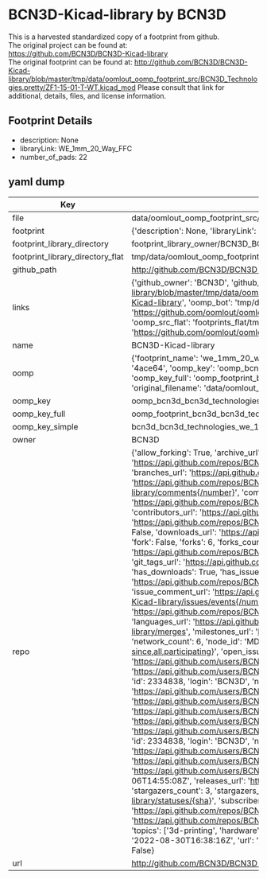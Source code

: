 # BCN3D-Kicad-library by BCN3D  
This is a harvested standardized copy of a footprint from github.  
The original project can be found at:  
https://github.com/BCN3D/BCN3D-Kicad-library  
The original footprint can be found at:
http://github.com/BCN3D/BCN3D-Kicad-library/blob/master/tmp/data/oomlout_oomp_footprint_src/BCN3D_Technologies.pretty/ZF1-15-01-T-WT.kicad_mod
Please consult that link for additional, details, files, and license information.  
## Footprint Details
* description: None  
* libraryLink: WE_1mm_20_Way_FFC  
* number_of_pads: 22  
## yaml dump  
| Key | Value |  
| --- | --- |  
| file | data/oomlout_oomp_footprint_src/BCN3D-Kicad-library/BCN3D_Technologies.pretty/WE_1mm_20_Way_FFC.kicad_mod |  
| footprint | {'description': None, 'libraryLink': 'WE_1mm_20_Way_FFC', 'number_of_pads': 22} |  
| footprint_library_directory | footprint_library_owner/BCN3D_BCN3D-Kicad-library |  
| footprint_library_directory_flat | tmp/data/oomlout_oomp_footprint_src/footprints_flat/bcn3d_bcn3d_technologies_we_1mm_20_way_ffc/working |  
| github_path | http://github.com/BCN3D/BCN3D-Kicad-library/blob/master/tmp/data/oomlout_oomp_footprint_src/BCN3D_Technologies.pretty/WE_1mm_20_Way_FFC.kicad_mod |  
| links | {'github_owner': 'BCN3D', 'github_repo_name': 'BCN3D-Kicad-library', 'github_src': 'http://github.com/BCN3D/BCN3D-Kicad-library/blob/master/tmp/data/oomlout_oomp_footprint_src/BCN3D_Technologies.pretty/ZF1-15-01-T-WT.kicad_mod', 'github_src_repo': 'https://github.com/BCN3D/BCN3D-Kicad-library', 'oomp_bot': 'tmp/data/oomlout_oomp_footprint_src/footprints/bcn3d_bcn3d_technologies_we_1mm_20_way_ffc/working', 'oomp_bot_github': 'https://github.com/oomlout/oomlout_oomp_footprint_bot/tree/main/tmp/data/oomlout_oomp_footprint_src/footprints/bcn3d_bcn3d_technologies_we_1mm_20_way_ffc/working', 'oomp_src_flat': 'footprints_flat/tmp/data/oomlout_oomp_footprint_src/footprints_flat/bcn3d_bcn3d_technologies_we_1mm_20_way_ffc/working', 'oomp_src_flat_github': 'https://github.com/oomlout/oomlout_oomp_footprint_src/tree/main/tmp/data/oomlout_oomp_footprint_src/footprints_flat/bcn3d_bcn3d_technologies_we_1mm_20_way_ffc/working'} |  
| name | BCN3D-Kicad-library |  
| oomp | {'footprint_name': 'we_1mm_20_way_ffc', 'library_name': 'bcn3d_technologies', 'md5': '4ace645ff0c752c89dfeea29b8bc7e5e', 'md5_10': '4ace645ff0', 'md5_5': '4ace6', 'md5_6': '4ace64', 'oomp_key': 'oomp_bcn3d_bcn3d_technologies_we_1mm_20_way_ffc', 'oomp_key_extra': 'oomp_footprint_bcn3d_bcn3d_technologies_we_1mm_20_way_ffc', 'oomp_key_full': 'oomp_footprint_bcn3d_bcn3d_technologies_we_1mm_20_way_ffc_4ace64', 'oomp_key_simple': 'bcn3d_bcn3d_technologies_we_1mm_20_way_ffc', 'original_filename': 'data/oomlout_oomp_footprint_src/BCN3D-Kicad-library/BCN3D_Technologies.pretty/WE_1mm_20_Way_FFC.kicad_mod', 'owner_name': 'bcn3d'} |  
| oomp_key | oomp_bcn3d_bcn3d_technologies_we_1mm_20_way_ffc |  
| oomp_key_full | oomp_footprint_bcn3d_bcn3d_technologies_we_1mm_20_way_ffc |  
| oomp_key_simple | bcn3d_bcn3d_technologies_we_1mm_20_way_ffc |  
| owner | BCN3D |  
| repo | {'allow_forking': True, 'archive_url': 'https://api.github.com/repos/BCN3D/BCN3D-Kicad-library/{archive_format}{/ref}', 'archived': False, 'assignees_url': 'https://api.github.com/repos/BCN3D/BCN3D-Kicad-library/assignees{/user}', 'blobs_url': 'https://api.github.com/repos/BCN3D/BCN3D-Kicad-library/git/blobs{/sha}', 'branches_url': 'https://api.github.com/repos/BCN3D/BCN3D-Kicad-library/branches{/branch}', 'clone_url': 'https://github.com/BCN3D/BCN3D-Kicad-library.git', 'collaborators_url': 'https://api.github.com/repos/BCN3D/BCN3D-Kicad-library/collaborators{/collaborator}', 'comments_url': 'https://api.github.com/repos/BCN3D/BCN3D-Kicad-library/comments{/number}', 'commits_url': 'https://api.github.com/repos/BCN3D/BCN3D-Kicad-library/commits{/sha}', 'compare_url': 'https://api.github.com/repos/BCN3D/BCN3D-Kicad-library/compare/{base}...{head}', 'contents_url': 'https://api.github.com/repos/BCN3D/BCN3D-Kicad-library/contents/{+path}', 'contributors_url': 'https://api.github.com/repos/BCN3D/BCN3D-Kicad-library/contributors', 'created_at': '2017-02-06T14:54:57Z', 'default_branch': 'master', 'deployments_url': 'https://api.github.com/repos/BCN3D/BCN3D-Kicad-library/deployments', 'description': 'Library used by BCN3D Technologies in hardware development with KiCAD', 'disabled': False, 'downloads_url': 'https://api.github.com/repos/BCN3D/BCN3D-Kicad-library/downloads', 'events_url': 'https://api.github.com/repos/BCN3D/BCN3D-Kicad-library/events', 'fork': False, 'forks': 6, 'forks_count': 6, 'forks_url': 'https://api.github.com/repos/BCN3D/BCN3D-Kicad-library/forks', 'full_name': 'BCN3D/BCN3D-Kicad-library', 'git_commits_url': 'https://api.github.com/repos/BCN3D/BCN3D-Kicad-library/git/commits{/sha}', 'git_refs_url': 'https://api.github.com/repos/BCN3D/BCN3D-Kicad-library/git/refs{/sha}', 'git_tags_url': 'https://api.github.com/repos/BCN3D/BCN3D-Kicad-library/git/tags{/sha}', 'git_url': 'git://github.com/BCN3D/BCN3D-Kicad-library.git', 'has_discussions': False, 'has_downloads': True, 'has_issues': True, 'has_pages': False, 'has_projects': True, 'has_wiki': True, 'homepage': 'https://www.bcn3dtechnologies.com', 'hooks_url': 'https://api.github.com/repos/BCN3D/BCN3D-Kicad-library/hooks', 'html_url': 'https://github.com/BCN3D/BCN3D-Kicad-library', 'id': 81098002, 'is_template': False, 'issue_comment_url': 'https://api.github.com/repos/BCN3D/BCN3D-Kicad-library/issues/comments{/number}', 'issue_events_url': 'https://api.github.com/repos/BCN3D/BCN3D-Kicad-library/issues/events{/number}', 'issues_url': 'https://api.github.com/repos/BCN3D/BCN3D-Kicad-library/issues{/number}', 'keys_url': 'https://api.github.com/repos/BCN3D/BCN3D-Kicad-library/keys{/key_id}', 'labels_url': 'https://api.github.com/repos/BCN3D/BCN3D-Kicad-library/labels{/name}', 'language': None, 'languages_url': 'https://api.github.com/repos/BCN3D/BCN3D-Kicad-library/languages', 'license': None, 'merges_url': 'https://api.github.com/repos/BCN3D/BCN3D-Kicad-library/merges', 'milestones_url': 'https://api.github.com/repos/BCN3D/BCN3D-Kicad-library/milestones{/number}', 'mirror_url': None, 'name': 'BCN3D-Kicad-library', 'network_count': 6, 'node_id': 'MDEwOlJlcG9zaXRvcnk4MTA5ODAwMg==', 'notifications_url': 'https://api.github.com/repos/BCN3D/BCN3D-Kicad-library/notifications{?since,all,participating}', 'open_issues': 0, 'open_issues_count': 0, 'organization': {'avatar_url': 'https://avatars.githubusercontent.com/u/2334838?v=4', 'events_url': 'https://api.github.com/users/BCN3D/events{/privacy}', 'followers_url': 'https://api.github.com/users/BCN3D/followers', 'following_url': 'https://api.github.com/users/BCN3D/following{/other_user}', 'gists_url': 'https://api.github.com/users/BCN3D/gists{/gist_id}', 'gravatar_id': '', 'html_url': 'https://github.com/BCN3D', 'id': 2334838, 'login': 'BCN3D', 'node_id': 'MDEyOk9yZ2FuaXphdGlvbjIzMzQ4Mzg=', 'organizations_url': 'https://api.github.com/users/BCN3D/orgs', 'received_events_url': 'https://api.github.com/users/BCN3D/received_events', 'repos_url': 'https://api.github.com/users/BCN3D/repos', 'site_admin': False, 'starred_url': 'https://api.github.com/users/BCN3D/starred{/owner}{/repo}', 'subscriptions_url': 'https://api.github.com/users/BCN3D/subscriptions', 'type': 'Organization', 'url': 'https://api.github.com/users/BCN3D'}, 'owner': {'avatar_url': 'https://avatars.githubusercontent.com/u/2334838?v=4', 'events_url': 'https://api.github.com/users/BCN3D/events{/privacy}', 'followers_url': 'https://api.github.com/users/BCN3D/followers', 'following_url': 'https://api.github.com/users/BCN3D/following{/other_user}', 'gists_url': 'https://api.github.com/users/BCN3D/gists{/gist_id}', 'gravatar_id': '', 'html_url': 'https://github.com/BCN3D', 'id': 2334838, 'login': 'BCN3D', 'node_id': 'MDEyOk9yZ2FuaXphdGlvbjIzMzQ4Mzg=', 'organizations_url': 'https://api.github.com/users/BCN3D/orgs', 'received_events_url': 'https://api.github.com/users/BCN3D/received_events', 'repos_url': 'https://api.github.com/users/BCN3D/repos', 'site_admin': False, 'starred_url': 'https://api.github.com/users/BCN3D/starred{/owner}{/repo}', 'subscriptions_url': 'https://api.github.com/users/BCN3D/subscriptions', 'type': 'Organization', 'url': 'https://api.github.com/users/BCN3D'}, 'private': False, 'pulls_url': 'https://api.github.com/repos/BCN3D/BCN3D-Kicad-library/pulls{/number}', 'pushed_at': '2017-02-06T14:55:08Z', 'releases_url': 'https://api.github.com/repos/BCN3D/BCN3D-Kicad-library/releases{/id}', 'size': 5, 'ssh_url': 'git@github.com:BCN3D/BCN3D-Kicad-library.git', 'stargazers_count': 3, 'stargazers_url': 'https://api.github.com/repos/BCN3D/BCN3D-Kicad-library/stargazers', 'statuses_url': 'https://api.github.com/repos/BCN3D/BCN3D-Kicad-library/statuses/{sha}', 'subscribers_count': 5, 'subscribers_url': 'https://api.github.com/repos/BCN3D/BCN3D-Kicad-library/subscribers', 'subscription_url': 'https://api.github.com/repos/BCN3D/BCN3D-Kicad-library/subscription', 'svn_url': 'https://github.com/BCN3D/BCN3D-Kicad-library', 'tags_url': 'https://api.github.com/repos/BCN3D/BCN3D-Kicad-library/tags', 'teams_url': 'https://api.github.com/repos/BCN3D/BCN3D-Kicad-library/teams', 'temp_clone_token': None, 'topics': ['3d-printing', 'hardware', 'kicad', 'kicad-footprints', 'kicad-libraries'], 'trees_url': 'https://api.github.com/repos/BCN3D/BCN3D-Kicad-library/git/trees{/sha}', 'updated_at': '2022-08-30T16:38:16Z', 'url': 'https://api.github.com/repos/BCN3D/BCN3D-Kicad-library', 'visibility': 'public', 'watchers': 3, 'watchers_count': 3, 'web_commit_signoff_required': False} |  
| url | http://github.com/BCN3D/BCN3D-Kicad-library |  


